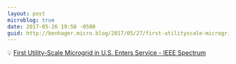 ```yaml
---
layout: post
microblog: true
date: 2017-05-26 19:50 -0500
guid: http://benhager.micro.blog/2017/05/27/first-utilityscale-microgrid.html
---
```

💡 [First Utility-Scale Microgrid in U.S. Enters Service - IEEE Spectrum](http://spectrum.ieee.org/energywise/energy/the-smarter-grid/first-utilityscale-microgrid-in-us-enters-service)
